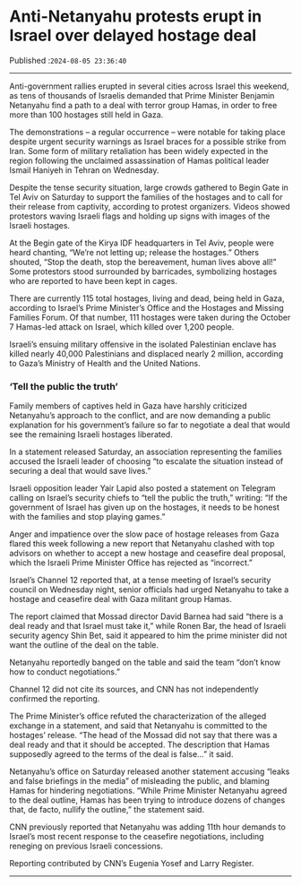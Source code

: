 # Anti-Netanyahu protests erupt in Israel over delayed hostage deal

Published :`2024-08-05 23:36:40`

---

Anti-government rallies erupted in several cities across Israel this weekend, as tens of thousands of Israelis demanded that Prime Minister Benjamin Netanyahu find a path to a deal with terror group Hamas, in order to free more than 100 hostages still held in Gaza.

The demonstrations – a regular occurrence – were notable for taking place despite urgent security warnings as Israel braces for a possible strike from Iran. Some form of military retaliation has been widely expected in the region following the unclaimed assassination of Hamas political leader Ismail Haniyeh in Tehran on Wednesday.

Despite the tense security situation, large crowds gathered to Begin Gate in Tel Aviv on Saturday to support the families of the hostages and to call for their release from captivity, according to protest organizers. Videos showed protestors waving Israeli flags and holding up signs with images of the Israeli hostages.

At the Begin gate of the Kirya IDF headquarters in Tel Aviv, people were heard chanting, “We’re not letting up; release the hostages.” Others shouted, “Stop the death, stop the bereavement, human lives above all!” Some protestors stood surrounded by barricades, symbolizing hostages who are reported to have been kept in cages.

There are currently 115 total hostages, living and dead, being held in Gaza, according to Israel’s Prime Minister’s Office and the Hostages and Missing Families Forum. Of that number, 111 hostages were taken during the October 7 Hamas-led attack on Israel, which killed over 1,200 people.

Israeli’s ensuing military offensive in the isolated Palestinian enclave has killed nearly 40,000 Palestinians and displaced nearly 2 million, according to Gaza’s Ministry of Health and the United Nations.

### ‘Tell the public the truth’

Family members of captives held in Gaza have harshly criticized Netanyahu’s approach to the conflict, and are now demanding a public explanation for his government’s failure so far to negotiate a deal that would see the remaining Israeli hostages liberated.

In a statement released Saturday, an association representing the families accused the Israeli leader of choosing “to escalate the situation instead of securing a deal that would save lives.”

Israeli opposition leader Yair Lapid also posted a statement on Telegram calling on Israel’s security chiefs to “tell the public the truth,” writing: “If the government of Israel has given up on the hostages, it needs to be honest with the families and stop playing games.”

Anger and impatience over the slow pace of hostage releases from Gaza flared this week following a new report that Netanyahu clashed with top advisors on whether to accept a new hostage and ceasefire deal proposal, which the Israeli Prime Minister Office has rejected as “incorrect.”

Israel’s Channel 12 reported that, at a tense meeting of Israel’s security council on Wednesday night, senior officials had urged Netanyahu to take a hostage and ceasefire deal with Gaza militant group Hamas.

The report claimed that Mossad director David Barnea had said “there is a deal ready and that Israel must take it,” while Ronen Bar, the head of Israeli security agency Shin Bet, said it appeared to him the prime minister did not want the outline of the deal on the table.

Netanyahu reportedly banged on the table and said the team “don’t know how to conduct negotiations.”

Channel 12 did not cite its sources, and CNN has not independently confirmed the reporting.

The Prime Minister’s office refuted the characterization of the alleged exchange in a statement, and said that Netanyahu is committed to the hostages’ release. “The head of the Mossad did not say that there was a deal ready and that it should be accepted. The description that Hamas supposedly agreed to the terms of the deal is false…” it said.

Netanyahu’s office on Saturday released another statement accusing “leaks and false briefings in the media” of misleading the public, and blaming Hamas for hindering negotiations. “While Prime Minister Netanyahu agreed to the deal outline, Hamas has been trying to introduce dozens of changes that, de facto, nullify the outline,” the statement said.

CNN previously reported that Netanyahu was adding 11th hour demands to Israel’s most recent response to the ceasefire negotiations, including reneging on previous Israeli concessions.

Reporting contributed by CNN’s Eugenia Yosef and Larry Register.

---

